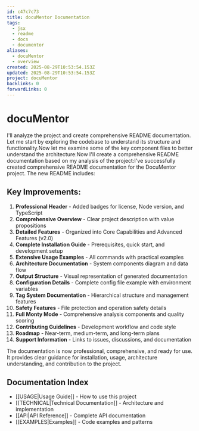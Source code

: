 ```yaml
---
id: c47c7c73
title: docuMentor Documentation
tags:
  - jsx
  - readme
  - docs
  - documentor
aliases:
  - docuMentor
  - overview
created: 2025-08-29T10:53:54.153Z
updated: 2025-08-29T10:53:54.153Z
project: docuMentor
backlinks: 0
forwardLinks: 0
---
```


# docuMentor

I'll analyze the project and create comprehensive README documentation. Let me start by exploring the codebase to understand its structure and functionality.Now let me examine some of the key component files to better understand the architecture:Now I'll create a comprehensive README documentation based on my analysis of the project:I've successfully created comprehensive README documentation for the DocuMentor project. The new README includes:

## Key Improvements:

1. **Professional Header** - Added badges for license, Node version, and TypeScript
2. **Comprehensive Overview** - Clear project description with value propositions
3. **Detailed Features** - Organized into Core Capabilities and Advanced Features (v2.0)
4. **Complete Installation Guide** - Prerequisites, quick start, and development setup
5. **Extensive Usage Examples** - All commands with practical examples
6. **Architecture Documentation** - System components diagram and data flow
7. **Output Structure** - Visual representation of generated documentation
8. **Configuration Details** - Complete config file example with environment variables
9. **Tag System Documentation** - Hierarchical structure and management features
10. **Safety Features** - File protection and operation safety details
11. **Full Monty Mode** - Comprehensive analysis components and quality scoring
12. **Contributing Guidelines** - Development workflow and code style
13. **Roadmap** - Near-term, medium-term, and long-term plans
14. **Support Information** - Links to issues, discussions, and documentation

The documentation is now professional, comprehensive, and ready for use. It provides clear guidance for installation, usage, architecture understanding, and contribution to the project.

## Documentation Index

- [[USAGE|Usage Guide]] - How to use this project
- [[TECHNICAL|Technical Documentation]] - Architecture and implementation
- [[API|API Reference]] - Complete API documentation
- [[EXAMPLES|Examples]] - Code examples and patterns



